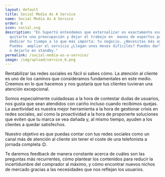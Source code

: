 ```yaml
---
layout: default
title: Social Media As A Service
name: Social Media As A Service
order: 8
icon: social.svg
description: "En Supertú entendemos que externalizar es exactamente eso:
  quitarte una preocupación y dejar el trabajo en  manos de expertos para poder
  dedicar tu tiempo a lo que más importa: tu negocio. ¿Necesitas más ayuda?
  Puedes  ampliar el servicio ¿Llegan unos meses difíciles? Puedes darlo de baja
  o dejarlo en standby."
permalink: /social-media-as-a-service/
image: /img/upload/service_6.png
---
```

Rentabilizar las redes sociales es fácil si sabes cómo.  La atención al cliente es uno de los caminos que consideramos fundamentales en este medio. Creemos en lo que hacemos y nos gustaría que tus clientes tuvieran una atención excepcional.

Somos especialmente cuidadosas a la hora de contestar dudas de usuarios, nos gusta que sean atendidos con cariño incluso cuando recibimos quejas. La asertividad es nuestra mejor herramienta a la hora de gestionar crisis en redes sociales, así como la proactividad a la hora de proponerte soluciones que eviten que tu marca se vea dañada y, al mismo tiempo, ayuden a los clientes a quedar satisfechos.

Nuestro objetivo es que puedas contar con tus redes sociales como un canal más de atención al cliente sin tener el coste de una telefonista a jornada completa 😉.

Te daremos feedback de manera constante acerca de cuáles son las preguntas más recurrentes, cómo plantear los contenidos para reducir la incertidumbre del comprador al máximo, y cómo encontrar nuevos nichos de mercado gracias a las necesidades que nos reflejan los usuarios.